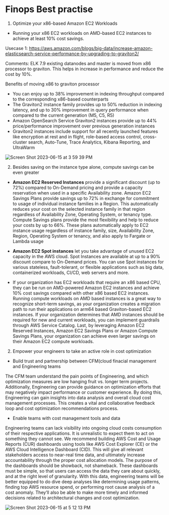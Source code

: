 
# Finops Best practise

1. Optimize your x86-based Amazon EC2 Workloads

* Running your x86 EC2 workloads on AMD-based EC2 instances to achieve at least 10% cost savings.

Usecase 1: https://aws.amazon.com/blogs/big-data/increase-amazon-elasticsearch-service-performance-by-upgrading-to-graviton2/


Comments: ELK 7.9 existing datanodes and master is moved from x86 processor to graviton. This helps in increase in performance and reduce the cost by 10%.

Benefits of moving x86 to graviton processor


* You can enjoy up to 38% improvement in indexing throughput compared to the corresponding x86-based counterparts
* The Graviton2 instance family provides up to 50% reduction in indexing latency, and up to 30% improvement in query performance when compared to the current generation (M5, C5, R5)
* Amazon OpenSearch Service Graviton2 instances provide up to 44% price/performance improvement over previous generation instances
* Graviton2 instances include support for all recently launched features like encryption at rest and in flight, role-based access control, cross-cluster search, Auto-Tune, Trace Analytics, Kibana Reporting, and UltraWarm


![Screen Shot 2023-06-15 at 3 59 39 PM](https://github.com/ranjiniganeshan/Finops_learning/assets/32661402/5600a7c3-90b7-4c0a-952b-b01a53cfbbcb)


2. Besides saving on the instance type alone, compute savings can be even greater 

* **Amazon EC2 Reserved Instances** provide a significant discount (up to 72%) compared to On-Demand pricing and provide a capacity reservation when used in a specific Availability zone. Amazon EC2 Savings Plans provide savings up to 72% in exchange for commitment to usage of individual instance families in a Region. This automatically reduces your cost on the selected instance family in that region regardless of Availability Zone, Operating System, or tenancy type. Compute Savings plans provide the most flexibility and help to reduce your costs by up to 66%. These plans automatically apply to EC2 instance usage regardless of instance family, size, Availability Zone, Region, Operating System or tenancy, and also apply to Fargate or Lambda usage

* **Amazon EC2 Spot instances** let you take advantage of unused EC2 capacity in the AWS cloud. Spot Instances are available at up to a 90% discount compare to On-Demand prices. You can use Spot instances for various stateless, fault-tolerant, or flexible applications such as big data, containerized workloads, CI/CD, web servers and more.

* If your organization has EC2 workloads that require an x86 based CPU, they can be run on AMD-powered Amazon EC2 instances and achieve 10% cost savings compared with other x86 based EC2 instances. Running compute workloads on AMD based instances is a great way to recognize short-term savings, as your organization creates a migration path to run their applications on arm64 based Graviton-based EC2 instances. If your organization determines that AMD instances should be required for new and current workloads, you can implement guardrails through AWS Service Catalog. Last, by leveraging Amazon EC2 Reserved Instances, Amazon EC2 Savings Plans or Amazon Compute Savings Plans, your organization can achieve even larger savings on their Amazon EC2 compute workloads.

2. Empower your engineers to take an active role in cost optimization

* Build trust and partnership between CFM(cloud finacial management and Engineering teams
 
 The CFM team understand the pain points of Engineering, and which optimization measures are low hanging fruit vs. longer term projects. Additionally, Engineering can provide guidance on optimization efforts that may negatively impact performance or customer experience. By doing this, Engineering can gain insights into data analysis and overall cloud cost management processes. This creates a vital and collaborative feedback loop and cost optimization recommendations process.
 
 * Enable teams with cost management tools and data

Engineering teams can lack visibility into ongoing cloud costs consumption of their respective applications. It is unrealistic to expect them to act on something they cannot see. We recommend building AWS Cost and Usage Reports (CUR) dashboards using tools like AWS Cost Explorer (CE) or the AWS Cloud Intelligence Dashboard (CID). This will give all relevant stakeholders access to near-real time data, and ultimately increase accountability through the proper cost allocation models. The purpose of the dashboards should be showback, not shameback. These dashboards must be simple, so that users can access the data they care about quickly, and at the right level of granularity. With this data, engineering teams will be better equipped to do dive deep analyses like determining usage patterns, finding top AWS resource spend, or performing root cause analysis of a cost anomaly. They’ll also be able to make more timely and informed decisions related to architectural changes and cost optimization.


 ![Screen Shot 2023-06-15 at 5 12 13 PM](https://github.com/ranjiniganeshan/Finops_learning/assets/32661402/515263db-7009-4b8f-99ca-93b8d735b720)

 
 



